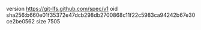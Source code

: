 version https://git-lfs.github.com/spec/v1
oid sha256:b660e01f35372e47dcb298db2700868c11f22c5983ca94242b67e30ce2be0562
size 7505
